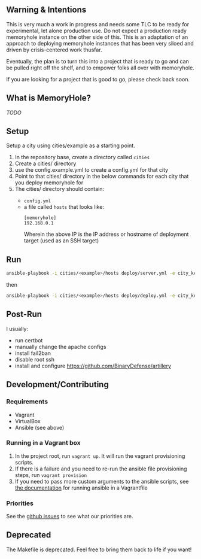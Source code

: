 ## Warning & Intentions

This is very much a work in progress and needs some TLC to be ready for experimental, let alone production use.
Do not expect a production ready memoryhole instance on the other side of this.
This is an adaptation of an approach to deploying memoryhole instances that has been very siloed and driven by crisis-centered work thusfar.

Eventually, the plan is to turn this into a project that is ready to go and can be pulled right off the shelf, and to empower folks all over with memoryhole.

If you are looking for a project that is good to go, please check back soon.

## What is MemoryHole?

*TODO*

## Setup

Setup a city using cities/example as a starting point.

1. In the repository base, create a directory called `cities`
2. Create a cities/<example> directory
3. use the config.example.yml to create a config.yml for that city
4. Point to that cities/<example> directory in the below commands for each city that you deploy memoryhole for
5. The cities/<example> directory should contain:
   - `config.yml`
   - a file called `hosts` that looks like:
     ```
     [memoryhole]
     192.168.0.1
     ```
     Wherein the above IP is the IP address or hostname of deployment target (used as an SSH target)

## Run

```bash
ansible-playbook -i cities/<example>/hosts deploy/server.yml -e city_key=dc
```
then
```bash
ansible-playbook -i cities/<example>/hosts deploy/deploy.yml -e city_key=dc -v
```

## Post-Run

I usually:
- run certbot
- manually change the apache configs
- install fail2ban
- disable root ssh
- install and configure https://github.com/BinaryDefense/artillery



## Development/Contributing

### Requirements
- Vagrant
- VirtualBox
- Ansible (see above)

### Running in a Vagrant box

1. In the project root, run `vagrant up`. It will run the vagrant provisioning scripts.
2. If there is a failure and you need to re-run the ansible file provisioning steps, run `vagrant provision`
3. If you need to pass more custom arguments to the ansible scripts, see [the documentation](https://www.vagrantup.com/docs/provisioning/ansible.html) for running ansible in a Vagrantfile

### Priorities
See the [github issues](https://github.com/mtwg/memoryhole-ansible/issues) to see what our priorities are.

## Deprecated

The Makefile is deprecated. Feel free to bring them back to life if you want!


